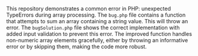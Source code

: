 This repository demonstrates a common error in PHP: unexpected TypeErrors during array processing.  The `bug.php` file contains a function that attempts to sum an array containing a string value. This will throw an error. The `bugSolution.php` file shows the correct implementation with added input validation to prevent this error.  The improved function handles non-numeric array elements gracefully, either by throwing an informative error or by skipping them, making the code more robust.